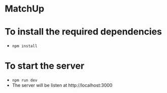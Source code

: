 # MatchUp

# To install the required dependencies
* ```npm install ```

# To start the server
* ```npm run dev```
* The server will be listen at http://localhost:3000

